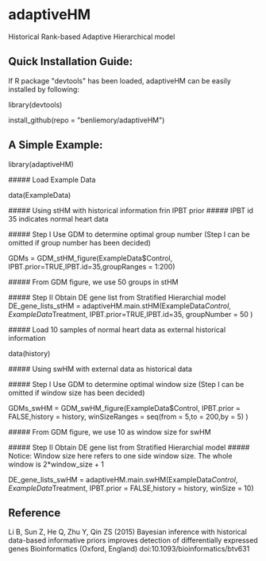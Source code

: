 # adaptiveHM
Historical Rank-based Adaptive Hierarchical model 


## Quick Installation Guide:
If R package "devtools" has been loaded, adaptiveHM can be easily installed by following: 

library(devtools)

install_github(repo = "benliemory/adaptiveHM")

## A Simple Example:

library(adaptiveHM)

\#####  Load Example Data

data(ExampleData)

\##### Using stHM with historical information frin IPBT prior 
\##### IPBT id 35 indicates normal heart data

\##### Step I Use GDM to determine optimal group number (Step I can be omitted if group number has been decided)

GDMs = GDM_stHM_figure(ExampleData$Control, IPBT.prior=TRUE,IPBT.id=35,groupRanges = 1:200)

\##### From GDM figure, we use 50 groups in stHM

\##### Step II Obtain DE gene list from Stratified Hierarchial model
DE_gene_lists_stHM = adaptiveHM.main.stHM(ExampleData$Control,ExampleData$Treatment, 
                                    IPBT.prior=TRUE,IPBT.id=35,
                                    groupNumber = 50 )

\##### Load 10 samples of normal heart data as external historical information

data(history)

\##### Using swHM with external data as historical data

\##### Step I Use GDM to determine optimal window size (Step I can be omitted if window size has been decided)

GDMs_swHM = GDM_swHM_figure(ExampleData$Control, IPBT.prior = FALSE,history = history,
                   winSizeRanges = seq(from = 5,to = 200,by = 5) )

\##### From GDM figure, we use 10 as window size for swHM

\##### Step II Obtain DE gene list from Stratified Hierarchial model
\##### Notice: Window size here refers to one side window size. The whole window is 2*window_size + 1 

DE_gene_lists_swHM = adaptiveHM.main.swHM(ExampleData$Control,ExampleData$Treatment,
                                        IPBT.prior = FALSE,history = history,
                                        winSize = 10)

## Reference
Li B, Sun Z, He Q, Zhu Y, Qin ZS (2015) Bayesian inference with historical data-based informative priors improves detection of differentially expressed genes Bioinformatics (Oxford, England) doi:10.1093/bioinformatics/btv631
